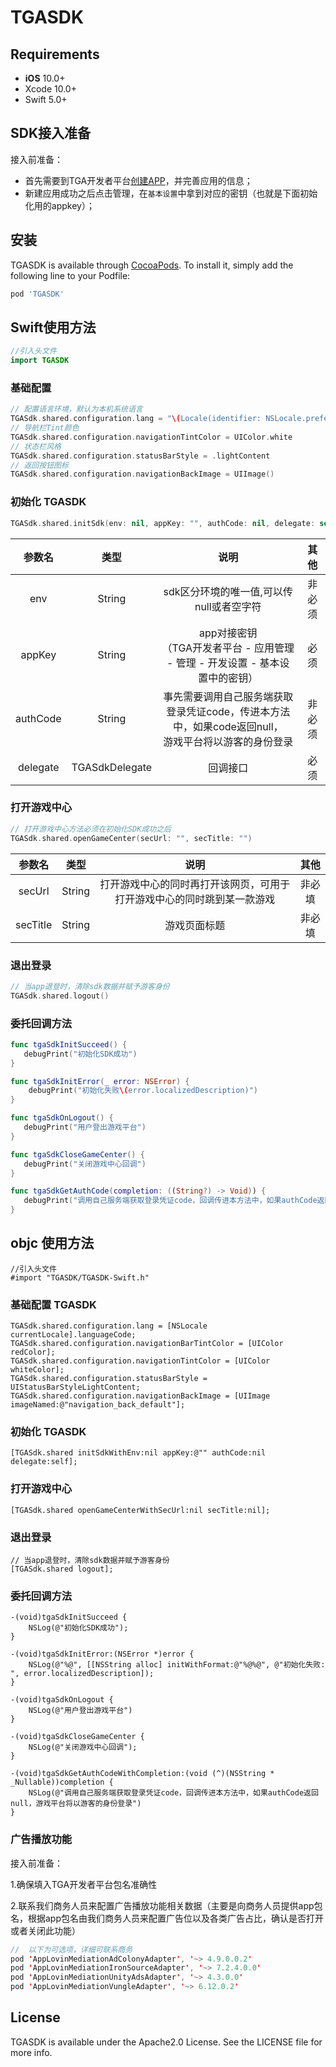 # TGASDK

## Requirements
- **iOS** 10.0+
- Xcode 10.0+
- Swift 5.0+


## SDK接入准备
接入前准备：

- 首先需要到TGA开发者平台[创建APP](https://tga.just4fun.sg/tga-developer)，并完善应用的信息；
- 新建应用成功之后点击管理，在`基本设置`中拿到对应的密钥（也就是下面初始化用的appkey）；

## 安装 

TGASDK is available through [CocoaPods](https://cocoapods.org). To install
it, simply add the following line to your Podfile:

```ruby
pod 'TGASDK'
```

## Swift使用方法
```Swift
//引入头文件
import TGASDK
```

### 基础配置
```Swift
// 配置语言环境，默认为本机系统语言
TGASdk.shared.configuration.lang = "\(Locale(identifier: NSLocale.preferredLanguages.first ?? "zh-Hans").languageCode ?? "")"
// 导航栏Tint颜色
TGASdk.shared.configuration.navigationTintColor = UIColor.white
// 状态栏风格
TGASdk.shared.configuration.statusBarStyle = .lightContent
// 返回按钮图标
TGASdk.shared.configuration.navigationBackImage = UIImage()
```

### 初始化 TGASDK
```Swift
TGASdk.shared.initSdk(env: nil, appKey: "", authCode: nil, delegate: self)
```
|参数名|类型|说明|其他|
|:----:|:----:|:----:|:----:|
|env|String|sdk区分环境的唯一值,可以传null或者空字符|非必须|
|appKey|String|app对接密钥<br />（TGA开发者平台 - 应用管理 - 管理 - 开发设置 - 基本设置中的密钥）|必须|
|authCode|String|事先需要调用自己服务端获取登录凭证code，传进本方法中，如果code返回null，<br />游戏平台将以游客的身份登录|非必须|
|delegate|TGASdkDelegate|回调接口|必须|

### 打开游戏中心
```Swift
// 打开游戏中心方法必须在初始化SDK成功之后
TGASdk.shared.openGameCenter(secUrl: "", secTitle: "")
```
|参数名|类型|说明|其他|
|:----:|:----:|:----:|:----:|
|secUrl|String|打开游戏中心的同时再打开该网页，可用于打开游戏中心的同时跳到某一款游戏|非必填|
|secTitle|String|游戏页面标题|非必填|

### 退出登录
```Swift
// 当app退登时，清除sdk数据并赋予游客身份
TGASdk.shared.logout()
```


### 委托回调方法
```Swift
func tgaSdkInitSucceed() {
   debugPrint("初始化SDK成功")
}

func tgaSdkInitError(_ error: NSError) {
    debugPrint("初始化失败\(error.localizedDescription)")
}

func tgaSdkOnLogout() {
   debugPrint("用户登出游戏平台")
}

func tgaSdkCloseGameCenter() {
   debugPrint("关闭游戏中心回调")
}

func tgaSdkGetAuthCode(completion: ((String?) -> Void)) {
   debugPrint("调用自己服务端获取登录凭证code，回调传进本方法中，如果authCode返回null，游戏平台将以游客的身份登录")
}

```


## objc 使用方法
```objc
//引入头文件
#import "TGASDK/TGASDK-Swift.h"
```

### 基础配置 TGASDK
```objc
TGASdk.shared.configuration.lang = [NSLocale currentLocale].languageCode;
TGASdk.shared.configuration.navigationBarTintColor = [UIColor redColor];
TGASdk.shared.configuration.navigationTintColor = [UIColor whiteColor];
TGASdk.shared.configuration.statusBarStyle = UIStatusBarStyleLightContent;
TGASdk.shared.configuration.navigationBackImage = [UIImage imageNamed:@"navigation_back_default"];
```
### 初始化 TGASDK
```objc    
[TGASdk.shared initSdkWithEnv:nil appKey:@"" authCode:nil delegate:self];
```

### 打开游戏中心
```objc
[TGASdk.shared openGameCenterWithSecUrl:nil secTitle:nil];
```

### 退出登录
```objc
// 当app退登时，清除sdk数据并赋予游客身份
[TGASdk.shared logout];
```

### 委托回调方法
```objc
-(void)tgaSdkInitSucceed {
    NSLog(@"初始化SDK成功");
}

-(void)tgaSdkInitError:(NSError *)error {
    NSLog(@"%@", [[NSString alloc] initWithFormat:@"%@%@", @"初始化失败: ", error.localizedDescription]);
}

-(void)tgaSdkOnLogout {
    NSLog(@"用户登出游戏平台")
}

-(void)tgaSdkCloseGameCenter {
    NSLog(@"关闭游戏中心回调");
}

-(void)tgaSdkGetAuthCodeWithCompletion:(void (^)(NSString * _Nullable))completion {
    NSLog(@"调用自己服务端获取登录凭证code，回调传进本方法中，如果authCode返回null，游戏平台将以游客的身份登录")
}
```

### 广告播放功能

接入前准备：

1.确保填入TGA开发者平台包名准确性

2.联系我们商务人员来配置广告播放功能相关数据（主要是向商务人员提供app包名，根据app包名由我们商务人员来配置广告位以及各类广告占比，确认是否打开或者关闭此功能）


```Swift
//  以下为可选项，详细可联系商务
pod 'AppLovinMediationAdColonyAdapter', '~> 4.9.0.0.2'
pod 'AppLovinMediationIronSourceAdapter', '~> 7.2.4.0.0'
pod 'AppLovinMediationUnityAdsAdapter', '~> 4.3.0.0'
pod 'AppLovinMediationVungleAdapter', '~> 6.12.0.2'
```


## License

TGASDK is available under the Apache2.0 License. See the LICENSE file for more info.
